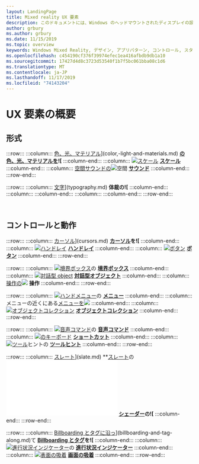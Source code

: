 ```yaml
---
layout: LandingPage
title: Mixed reality UX 要素
description: このドキュメントには、Windows のヘッドマウントされたディスプレイの設計方法について説明する一連のトピックが含まれています。
author: grbury
ms.author: grbury
ms.date: 11/15/2019
ms.topic: overview
keywords: Windows Mixed Reality, デザイン, アプリパターン, コントロール, スタイル, HoloLens, 相互作用, UX 要素, 動作, 構成要素
ms.openlocfilehash: c454190cf376f39974efec1ea416afbdb9db1a10
ms.sourcegitcommit: 17427d4d8c3723d53540f1b7f5bc061bba08c1d6
ms.translationtype: MT
ms.contentlocale: ja-JP
ms.lasthandoff: 11/17/2019
ms.locfileid: "74143204"
---
```

# <a name="ux-elements-overview"></a>UX 要素の概要

## <a name="style"></a>形式

:::row:::
    :::column:::
       [色、光、マテリアル](images/640px-fragments.jpg)](color,-light-and-materials.md) **[の色、光、マテリアルを](color,-light-and-materials.md)![**
    :::column-end:::
    :::column:::
       [![スケール](images/volvo-cars-microsoft-hololens-experience01-640px.jpg)](scale.md) **[スケール](scale.md)**
    :::column-end:::
    :::column:::
       [空間サウンドの![](images/SpatialAudio.gif)](spatial-sound.md)空間 **[サウンド](spatial-sound.md)**
    :::column-end:::
:::row-end:::

:::row:::
    :::column:::
       [文字](images/text_in_unity_viewingangle.jpg)](typography.md)  **[](typography.md)体裁の![**
    :::column-end:::
    :::column:::
    :::column-end:::
    :::column:::
    :::column-end:::
:::row-end:::

<br>

## <a name="controls-and-behaviors"></a>コントロールと動作

:::row:::
    :::column:::
       [カーソル](images/UX/UX_Hero_Cursor.jpg)](cursors.md) **[カーソル](cursors.md)を![**
    :::column-end:::
    :::column:::
       [![ハンドレイ](images/UX/UX_Hero_HandRay.jpg)](point-and-commit.md) **[ハンドレイ](point-and-commit.md)**
    :::column-end:::
    :::column:::
       [![ボタン](images/UX/UX_Hero_Button.jpg)](button.md) **[ボタン](button.md)**
    :::column-end:::
:::row-end:::

:::row:::
    :::column:::
       [![境界ボックス](images/UX/UX_Hero_BoundingBox.jpg)](app-bar-and-bounding-box.md)の **[境界ボックス](app-bar-and-bounding-box.md)**
    :::column-end:::
    :::column:::
       [![対話型 object](images/UX/UX_Hero_Interactable.jpg)](interactable-object.md) **[対話型オブジェクト](interactable-object.md)**
    :::column-end:::
    :::column:::
       [操作の![](images/UX/UX_Hero_Manipulation.jpg)](direct-manipulation.md)  **[](direct-manipulation.md)操作**
    :::column-end:::
:::row-end:::

:::row:::
    :::column:::
       [![ハンドメニュー](images/UX/UX_Hero_HandMenu.jpg)](hand-menu.md)の **[メニュー](hand-menu.md)**
    :::column-end:::
    :::column:::
       メニューの近くにある[メニューを![](images/UX/UX_Hero_NearMenu.jpg)](near-menu.md)  **[](near-menu.md)**
    :::column-end:::
    :::column:::
       [![オブジェクトコレクション](images/UX/UX_Hero_ObjectCollection.jpg)](object-collection.md) **[オブジェクトコレクション](object-collection.md)**
    :::column-end:::
:::row-end:::

:::row:::
    :::column:::
       [![音声コマンド](images/UX/UX_Hero_VoiceCommand.jpg)](voice-input.md)の **[音声コマンド](voice-input.md)**
    :::column-end:::
    :::column:::
       [![のキーボード](images/UX/UX_Hero_Keyboard.jpg)](keyboard.md) **[ショートカット](keyboard.md)**
    :::column-end:::
    :::column:::
       [![ツール](images/UX/UX_Hero_Tooltip.jpg)](tooltip.md)ヒントの **[ツールヒント](tooltip.md)**
    :::column-end:::
:::row-end:::

:::row:::
    :::column:::
       [スレート](images/UX/UX_Hero_Slate.jpg)](slate.md) **[スレート](slate.md)の![**
    :::column-end:::
    :::column:::
       [![スライダー](images/UX/UX_Hero_Slider.jpg)](slider.md) **[スライダー](slider.md)**
    :::column-end:::
    :::column:::
        [シェーダー](images/UX/UX_Hero_StandardShader.jpg)](shader.md) **[シェーダー](shader.md)の![**
    :::column-end:::
:::row-end:::

:::row:::
    :::column:::
        [Billboarding とタグに沿っ](images/UX/MRTK_TagAlong.gif)](billboarding-and-tag-along.md)て **[Billboarding とタグ](billboarding-and-tag-along.md)を![**
    :::column-end:::
    :::column:::
       [![進行状況インジケーター](images/UX/MRTK_ProgressIndicator.gif)](progress.md)の **[進行状況インジケーター](progress.md)**
    :::column-end:::
    :::column:::
       [![表面の吸着](images/UX/MRTK_SurfaceMagnetism.gif)](surface-magnetism.md) **[画面の吸着](surface-magnetism.md)**
    :::column-end:::
:::row-end:::


<br>

<br>

